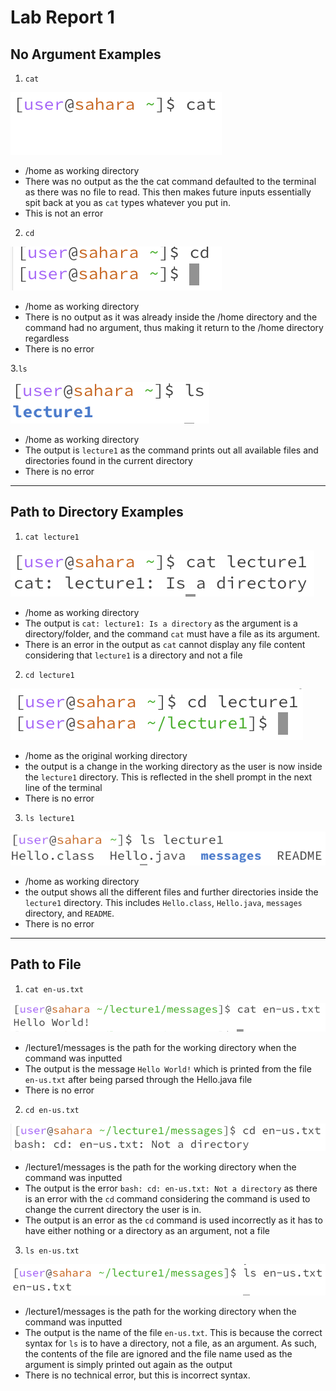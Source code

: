 # Lab Report 1

## No Argument Examples
1. <code>cat</code> 

![Image](/More_Images/cat_example1.png)

- /home as working directory
- There was no output as the the cat command defaulted to the terminal as there was no file to read. This then makes future inputs essentially spit back at you as <code>cat</code> types whatever you put in.
- This is not an error 

2. <code>cd</code>

![Image](cd_example1.png)

- /home as working directory
- There is no output as it was already inside the /home directory and the command had no argument, thus making it return to the /home directory regardless 
- There is no error

3.<code>ls</code>

![Image](ls_example1.png)

- /home as working directory
- The output is <code>lecture1</code> as the command prints out all available files and directories found in the current directory
- There is no error

---

## Path to Directory Examples
1. <code>cat lecture1</code> 

![Image](cat_example2.png)

- /home as working directory
- The output is <code>cat: lecture1: Is a directory</code> as the argument is a directory/folder, and the command <code>cat</code> must have a file as its argument.
- There is an error in the output as <code>cat</code> cannot display any file content considering that <code>lecture1</code> is a directory and not a file

2. <code>cd lecture1</code>

![Image](cd_example2.png)

- /home as the original working directory
- the output is a change in the working directory as the user is now inside the <code>lecture1</code> directory. This is reflected in the shell prompt in the next line of the terminal
- There is no error

3. <code>ls lecture1</code>

![Image](ls_example2.png)

- /home as working directory
- the output shows all the different files and further directories inside the <code>lecture1</code> directory. This includes `Hello.class`, `Hello.java`, `messages` directory, and `README`.
- There is no error

---

## Path to File
1. `cat en-us.txt`

![Image](cat_example3.png)

- /lecture1/messages is the path for the working directory when the command was inputted
- The output is the message `Hello World!` which is printed from the file `en-us.txt` after being parsed through the Hello.java file
- There is no error

2. `cd en-us.txt`

![Image](cd_example3.png)

- /lecture1/messages is the path for the working directory when the command was inputted
- The output is the error `bash: cd: en-us.txt: Not a directory` as there is an error with the `cd` command considering the command is used to change the current directory the user is in.
- The output is an error as the `cd` command is used incorrectly as it has to have either nothing or a directory as an argument, not a file

3. `ls en-us.txt`

![Image](ls_example3.png)

- /lecture1/messages is the path for the working directory when the command was inputted
- The output is the name of the file `en-us.txt`. This is because the correct syntax for `ls` is to have a directory, not a file, as an argument. As such, the contents of the file are ignored and the file name used as the argument is simply printed out again as the output
- There is no technical error, but this is incorrect syntax. 
